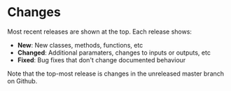# Changes

Most recent releases are shown at the top. Each release shows:

- **New**: New classes, methods, functions, etc
- **Changed**: Additional paramaters, changes to inputs or outputs, etc
- **Fixed**: Bug fixes that don't change documented behaviour

Note that the top-most release is changes in the unreleased master branch on Github.
<!-- template
## 1.0.7dev (2018-XXX)

*NB*: This version is not yet released.

### New:

- New class `ImagePoints` for targets that are a set of point coordinates.
- New function `Image.predict(learn:Learner)`.

### Changed:

- `ImageBBox` is now a subclass of `ImagePoints`.

### Fixed:

- Fix `WeightDropout` in RNNs when `p=0`.
- `pad_collate` gets its `kwargs` from `TextClasDataBunch`.
- Add small `eps` to `std` in `TabularDataset` to avoid division by zero.
- `fit_one_cycle` doesn't take other callbacks.


## 1.0.6dev (2018-XXX)

*NB*: This version is not yet released.

### New:

-

### Changed:

-

### Fixed:

-

## 1.0.6 (2018-10-01)

- Last release without CHANGES updates

## 1.0.0 (2018-10-01)

- First release

